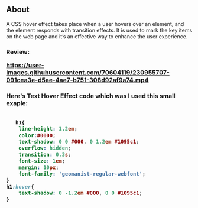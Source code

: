 ## About 
A CSS hover effect takes place when a user hovers over an element, and the element responds with transition effects. It is used to mark the key items on the web page and it’s an effective way to enhance the user experience.

<h3>Review:

https://user-images.githubusercontent.com/70604119/230955707-091cea3e-d5ae-4ae7-b751-308d92af9a74.mp4

<h3>Here's Text Hover Effect code which was I used this small exaple:<br>

 
~~~css
  
   h1{
    line-height: 1.2em;
    color:#0000;
    text-shadow: 0 0 #000, 0 1.2em #1095c1;
    overflow: hidden;
    transition: 0.3s;
    font-size: 1em;
    margin: 10px;
    font-family: 'geomanist-regular-webfont';
}
h1:hover{
    text-shadow: 0 -1.2em #000, 0 0 #1095c1;
}
~~~
